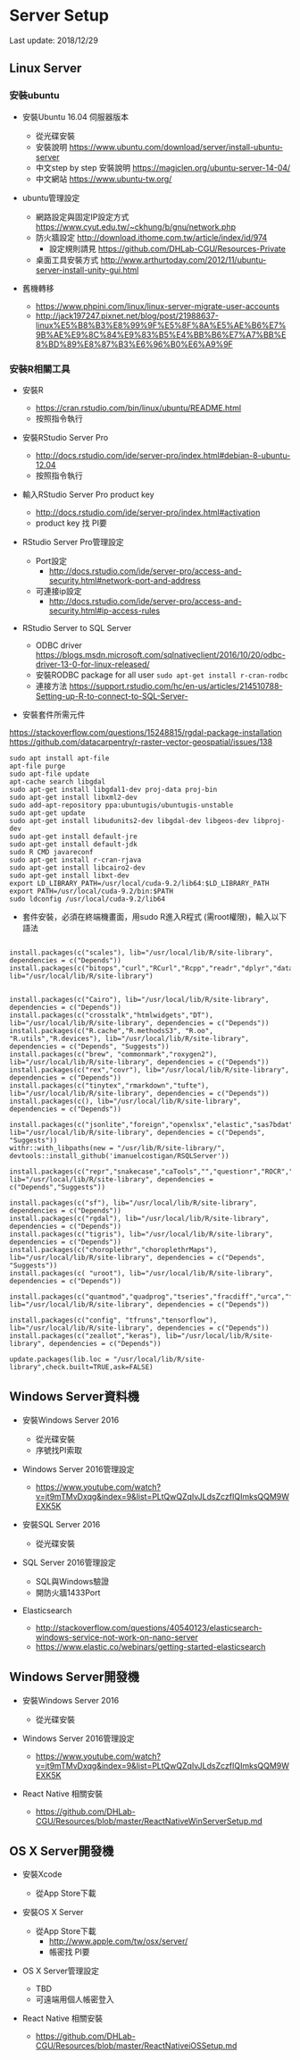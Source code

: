 # Server Setup
Last update: 2018/12/29

## Linux Server

### 安裝ubuntu

- 安裝Ubuntu 16.04 伺服器版本
  - 從光碟安裝
  - 安裝說明 https://www.ubuntu.com/download/server/install-ubuntu-server
  - 中文step by step 安裝說明 https://magiclen.org/ubuntu-server-14-04/
  - 中文網站 https://www.ubuntu-tw.org/
- ubuntu管理設定
  - 網路設定與固定IP設定方式 https://www.cyut.edu.tw/~ckhung/b/gnu/network.php
  - 防火牆設定 http://download.ithome.com.tw/article/index/id/974
    - 設定規則請見 https://github.com/DHLab-CGU/Resources-Private
  - 桌面工具安裝方式 http://www.arthurtoday.com/2012/11/ubuntu-server-install-unity-gui.html

- 舊機轉移
  - https://www.phpini.com/linux/linux-server-migrate-user-accounts
  - http://jack197247.pixnet.net/blog/post/21988637-linux%E5%B8%B3%E8%99%9F%E5%8F%8A%E5%AE%B6%E7%9B%AE%E9%8C%84%E9%83%B5%E4%BB%B6%E7%A7%BB%E8%BD%89%E8%87%B3%E6%96%B0%E6%A9%9F
  
### 安裝R相關工具
- 安裝R
  - https://cran.rstudio.com/bin/linux/ubuntu/README.html
  - 按照指令執行

- 安裝RStudio Server Pro
  - http://docs.rstudio.com/ide/server-pro/index.html#debian-8-ubuntu-12.04
  - 按照指令執行

- 輸入RStudio Server Pro product key 
  - http://docs.rstudio.com/ide/server-pro/index.html#activation
  - product key 找 PI要

- RStudio Server Pro管理設定
  - Port設定 
    - http://docs.rstudio.com/ide/server-pro/access-and-security.html#network-port-and-address
  - 可連接ip設定
    - http://docs.rstudio.com/ide/server-pro/access-and-security.html#ip-access-rules

- RStudio Server to SQL Server
  - ODBC driver https://blogs.msdn.microsoft.com/sqlnativeclient/2016/10/20/odbc-driver-13-0-for-linux-released/
  - 安裝RODBC package for all user `sudo apt-get install r-cran-rodbc`
  - 連接方法 https://support.rstudio.com/hc/en-us/articles/214510788-Setting-up-R-to-connect-to-SQL-Server-

- 安裝套件所需元件

https://stackoverflow.com/questions/15248815/rgdal-package-installation
https://github.com/datacarpentry/r-raster-vector-geospatial/issues/138
```
sudo apt install apt-file
apt-file purge
sudo apt-file update 
apt-cache search libgdal
sudo apt-get install libgdal1-dev proj-data proj-bin 
sudo apt-get install libxml2-dev
sudo add-apt-repository ppa:ubuntugis/ubuntugis-unstable
sudo apt-get update
sudo apt-get install libudunits2-dev libgdal-dev libgeos-dev libproj-dev
sudo apt-get install default-jre
sudo apt-get install default-jdk
sudo R CMD javareconf
sudo apt-get install r-cran-rjava
sudo apt-get install libcairo2-dev
sudo apt-get install libxt-dev
export LD_LIBRARY_PATH=/usr/local/cuda-9.2/lib64:$LD_LIBRARY_PATH
export PATH=/usr/local/cuda-9.2/bin:$PATH
sudo ldconfig /usr/local/cuda-9.2/lib64
```

- 套件安裝，必須在終端機畫面，用sudo R進入R程式 (需root權限)，輸入以下語法

```{r}

install.packages(c("scales"), lib="/usr/local/lib/R/site-library", dependencies = c("Depends"))
install.packages(c("bitops","curl","RCurl","Rcpp","readr","dplyr","data.table","bit64","ggplot2","stringr","tidyr","rvest","lubridate","readxl","jiebaR","devtools","icd","rJava","RODBC","cronR","shiny","miniUI","shinyFiles"), lib="/usr/local/lib/R/site-library")


install.packages(c("Cairo"), lib="/usr/local/lib/R/site-library", dependencies = c("Depends"))
install.packages(c("crosstalk","htmlwidgets","DT"), lib="/usr/local/lib/R/site-library", dependencies = c("Depends"))
install.packages(c("R.cache","R.methodsS3", "R.oo", "R.utils","R.devices"), lib="/usr/local/lib/R/site-library", dependencies = c("Depends", "Suggests"))
install.packages(c("brew", "commonmark","roxygen2"), lib="/usr/local/lib/R/site-library", dependencies = c("Depends"))
install.packages(c("rex","covr"), lib="/usr/local/lib/R/site-library", dependencies = c("Depends"))
install.packages(c("tinytex","rmarkdown","tufte"), lib="/usr/local/lib/R/site-library", dependencies = c("Depends"))
install.packages(c(), lib="/usr/local/lib/R/site-library", dependencies = c("Depends"))

install.packages(c("jsonlite","foreign","openxlsx","elastic","sas7bdat"), lib="/usr/local/lib/R/site-library", dependencies = c("Depends", "Suggests"))
withr::with_libpaths(new = "/usr/lib/R/site-library/", devtools::install_github('imanuelcostigan/RSQLServer'))

install.packages(c("repr","snakecase","caTools","","questionr","ROCR","caret"), lib="/usr/local/lib/R/site-library", dependencies = c("Depends","Suggests"))

install.packages(c("sf"), lib="/usr/local/lib/R/site-library", dependencies = c("Depends"))
install.packages(c("rgdal"), lib="/usr/local/lib/R/site-library", dependencies = c("Depends"))
install.packages(c("tigris"), lib="/usr/local/lib/R/site-library", dependencies = c("Depends"))
install.packages(c("choroplethr","choroplethrMaps"), lib="/usr/local/lib/R/site-library", dependencies = c("Depends", "Suggests"))
install.packages(c( "uroot"), lib="/usr/local/lib/R/site-library", dependencies = c("Depends"))

install.packages(c("quantmod","quadprog","tseries","fracdiff","urca","forecast"), lib="/usr/local/lib/R/site-library", dependencies = c("Depends"))

install.packages(c("config", "tfruns","tensorflow"), lib="/usr/local/lib/R/site-library", dependencies = c("Depends"))
install.packages(c("zeallot","keras"), lib="/usr/local/lib/R/site-library", dependencies = c("Depends"))

update.packages(lib.loc = "/usr/local/lib/R/site-library",check.built=TRUE,ask=FALSE)

```

## Windows Server資料機

- 安裝Windows Server 2016
  - 從光碟安裝
  - 序號找PI索取

- Windows Server 2016管理設定
  - https://www.youtube.com/watch?v=jt9mTMvDxqg&index=9&list=PLtQwQZqIvJLdsZczfIQImksQQM9WEXK5K

- 安裝SQL Server 2016
  - 從光碟安裝

- SQL Server 2016管理設定
  - SQL與Windows驗證
  - 開防火牆1433Port
  
- Elasticsearch
  - http://stackoverflow.com/questions/40540123/elasticsearch-windows-service-not-work-on-nano-server
  - https://www.elastic.co/webinars/getting-started-elasticsearch
  
  
## Windows Server開發機

- 安裝Windows Server 2016
  - 從光碟安裝

- Windows Server 2016管理設定
  - https://www.youtube.com/watch?v=jt9mTMvDxqg&index=9&list=PLtQwQZqIvJLdsZczfIQImksQQM9WEXK5K

- React Native 相關安裝
  - https://github.com/DHLab-CGU/Resources/blob/master/ReactNativeWinServerSetup.md


## OS X Server開發機

- 安裝Xcode
  - 從App Store下載

- 安裝OS X Server
  - 從App Store下載
    - http://www.apple.com/tw/osx/server/
    - 帳密找 PI要

- OS X Server管理設定
  - TBD
  - 可遠端用個人帳密登入

- React Native 相關安裝
  - https://github.com/DHLab-CGU/Resources/blob/master/ReactNativeiOSSetup.md


